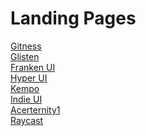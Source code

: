 # Landing Pages

[Gitness](https://gitness.com) </br>
[Glisten](https://glisten-ai.vercel.app)</br>
[Franken UI](https://franken-ui.dev/)</br>
[Hyper UI](https://hyperui.dev/)</br>
[Kempo](https://kempo.io/)</br>
[Indie UI](https://ui.indie-starter.dev/)</br>
[Acerternity1](https://proactiv-aceternity.vercel.app/)</br>
[Raycast](https://www.raycast.com/)</br>
